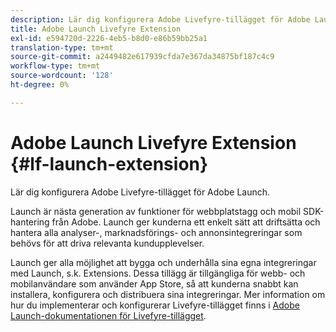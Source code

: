 ```yaml
---
description: Lär dig konfigurera Adobe Livefyre-tillägget för Adobe Launch.
title: Adobe Launch Livefyre Extension
exl-id: e594720d-2226-4eb5-b8d0-e86b59bb25a1
translation-type: tm+mt
source-git-commit: a2449482e617939cfda7e367da34875bf187c4c9
workflow-type: tm+mt
source-wordcount: '128'
ht-degree: 0%

---
```


# Adobe Launch Livefyre Extension {#lf-launch-extension}

Lär dig konfigurera Adobe Livefyre-tillägget för Adobe Launch.

Launch är nästa generation av funktioner för webbplatstagg och mobil SDK-hantering från Adobe. Launch ger kunderna ett enkelt sätt att driftsätta och hantera alla analyser-, marknadsförings- och annonsintegreringar som behövs för att driva relevanta kundupplevelser.

Launch ger alla möjlighet att bygga och underhålla sina egna integreringar med Launch, s.k. Extensions. Dessa tillägg är tillgängliga för webb- och mobilanvändare som använder App Store, så att kunderna snabbt kan installera, konfigurera och distribuera sina integreringar. Mer information om hur du implementerar och konfigurerar Livefyre-tillägget finns i [Adobe Launch-dokumentationen för Livefyre-tillägget](https://docs.adobelaunch.com/extension-reference/web/adobe-livefyre-extension).
